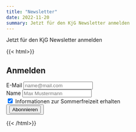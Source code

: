 ```yaml
---
title: "Newsletter"
date: 2022-11-20
summary: Jetzt für den KjG Newsletter anmelden
---
```

Jetzt für den KjG Newsletter anmelden

{{< html>}}
    <div
        class="w-full p-4 bg-white border border-gray-200 rounded-lg shadow max-w-fit sm:p-6 md:p-8 dark:bg-gray-800 dark:border-gray-700">
        <div class="card-body">
            <form method="post" action="https://news.kjg-dossenheim.org/subscription/form"
                class="space-y-6 listmonk-form">
                <div>
                    <h2 class="card-title">Anmelden</h2>
                    <input type="hidden" name="nonce" />
                    <div class="py-2">
                        <label for="email"
                            class="block mb-2 text-sm font-medium text-gray-900 dark:text-white">E-Mail</label>
                        <input type="email" id="email"
                            class="bg-gray-50 border border-gray-300 text-gray-900 text-sm rounded-lg focus:ring-blue-500 focus:border-blue-500 block w-full p-2.5 dark:bg-gray-700 dark:border-gray-600 dark:placeholder-gray-400 dark:text-white dark:focus:ring-blue-500 dark:focus:border-blue-500"
                            placeholder="name@mail.com" required>
                    </div>
                    <div class="py-2">
                        <label for="name"
                            class="block mb-2 text-sm font-medium text-gray-900 dark:text-white">Name</label>
                        <input type="text" id="name"
                            class="bg-gray-50 border border-gray-300 text-gray-900 text-sm rounded-lg focus:ring-blue-500 focus:border-blue-500 block w-full p-2.5 dark:bg-gray-700 dark:border-gray-600 dark:placeholder-gray-400 dark:text-white dark:focus:ring-blue-500 dark:focus:border-blue-500"
                            placeholder="Max Mustermann" required>
                    </div>
                    <div class="py-2">
                        <div class="flex items-center">
                            <input checked id="cc9dfe" type="checkbox" value="" required
                                class="w-4 h-4 text-blue-600 bg-gray-100 border-gray-300 rounded focus:ring-blue-500 dark:focus:ring-blue-600 dark:ring-offset-gray-800 focus:ring-2 dark:bg-gray-700 dark:border-gray-600">
                            <label for="c9dfe"
                                class="ml-2 text-sm font-medium text-gray-900 dark:text-gray-300">Informationen zur Sommerfreizeit erhalten</label>
                        </div>
                    </div>
                    <div>
                        <button type="submit"
                            class="w-full text-white bg-blue-700 hover:bg-blue-800 focus:ring-4 focus:outline-none focus:ring-blue-300 font-medium rounded-lg text-sm px-5 py-2.5 text-center dark:bg-blue-600 dark:hover:bg-blue-700 dark:focus:ring-blue-800">
                            <input type="submit" value="Abonnieren" /></button>
                    </div>
                </div>
            </form>
        </div>
    </div>
    {{< /html>}}